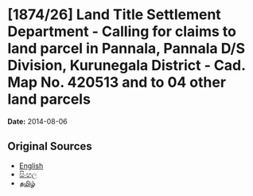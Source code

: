 # [1874/26] Land Title Settlement Department - Calling for claims to land parcel in Pannala, Pannala D/S Division, Kurunegala District - Cad. Map No. 420513 and to 04 other land parcels

**Date:** 2014-08-06

## Original Sources

- [English](https://documents.gov.lk/view/extra-gazettes/2014/8/1874-26_E.pdf)
- [සිංහල](https://documents.gov.lk/view/extra-gazettes/2014/8/1874-26_S.pdf)
- [தமிழ்](https://documents.gov.lk/view/extra-gazettes/2014/8/1874-26_T.pdf)
